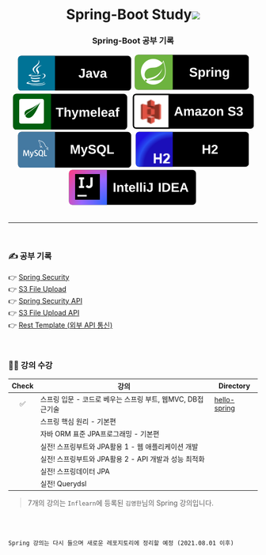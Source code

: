 <div align="center">
  <h1>Spring-Boot Study<img src="https://media.giphy.com/media/cn2LKatpvy89MTVR3e/source.gif" height="50"></h1>
  <h3>Spring-Boot 공부 기록</h3>
  
  <img src="https://github.com/Kim-SuBin/Kim-SuBin/blob/master/svg/dev/languages/java.svg" alt="java" />
  <img src="https://github.com/Kim-SuBin/Kim-SuBin/blob/master/svg/dev/framework/spring.svg" alt="spring" />
  <img src="https://github.com/Kim-SuBin/Kim-SuBin/blob/master/svg/dev/library/thymeleaf.svg" alt="thymeleaf" />
    <img src="https://github.com/Kim-SuBin/Kim-SuBin/blob/master/svg/dev/service/amazons3.svg" alt="amazon s3" />
  <img src="https://github.com/Kim-SuBin/Kim-SuBin/blob/master/svg/dev/system/mysql.svg" alt="mysql"/>
  <img src="https://github.com/Kim-SuBin/Kim-SuBin/blob/master/svg/dev/system/h2.svg" alt="h2" />
  <img src="https://github.com/Kim-SuBin/Kim-SuBin/blob/master/svg/dev/tool/intellijidea.svg" alt="intelliJ" />
  
</div>


<br />

---

<br />

### ✍ 공부 기록
👉 [Spring Security](https://github.com/Kim-SuBin/springboot-study/tree/master/security-test) <br />
👉 [S3 File Upload](https://github.com/Kim-SuBin/springboot-study/tree/master/file-upload) <br />
👉 [Spring Security API](https://github.com/Kim-SuBin/springboot-study/tree/master/securityapi) <br />
👉 [S3 File Upload API](https://github.com/Kim-SuBin/springboot-study/tree/master/file-upload-api) <br />
👉 [Rest Template (외부 API 통신)](https://github.com/Kim-SuBin/springboot-study/tree/master/rest-template)

<br />

### 👩‍💻 강의 수강
|Check|강의|Directory|
|:---:|---|---|
|✅|스프링 입문 - 코드로 베우는 스프링 부트, 웹MVC, DB접근기술|[hello-spring](https://github.com/Kim-SuBin/springboot-study/tree/master/hello-spring)|
||스프링 핵심 원리 - 기본편||
||자바 ORM 표준 JPA프로그래밍 - 기본편||
||실전! 스프링부트와 JPA활용 1 - 웹 애플리케이션 개발||
||실전! 스프링부트와 JPA활용 2 - API 개발과 성능 최적화||
||실전! 스프링데이터 JPA||
||실전! Querydsl||

> 7개의 강의는 `Inflearn`에 등록된 `김영한`님의 Spring 강의입니다.

                                                                                                            
<br/>
<br/>

```
Spring 강의는 다시 들으며 새로운 레포지토리에 정리할 예정 (2021.08.01 이후)
```
